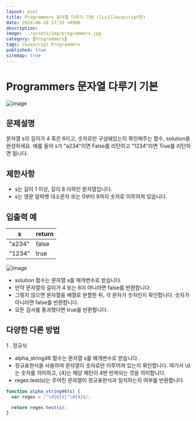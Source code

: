 ```yaml
---
layout: post
title: Programmers 문자열 다루기 기본 ([Lv1]Javascript편)
date: 2024-06-18 17:33 +0900
description:
image: ../assets/img/programmers.jpg
category: [Programmers]
tags: Javascript Programmers
published: true
sitemap: true
---
```


# Programmers 문자열 다루기 기본

![image](https://github.com/gnlgk/gnlgk.github.io/assets/161431748/70a84cc6-a53a-4c3a-b08e-866a954851a5)

## 문제설명

문자열 s의 길이가 4 혹은 6이고, 숫자로만 구성돼있는지 확인해주는 함수, solution을 완성하세요. 예를 들어 s가 "a234"이면 False를 리턴하고 "1234"라면 True를 리턴하면 됩니다.

## 제한사항

- s는 길이 1 이상, 길이 8 이하인 문자열입니다.
- s는 영문 알파벳 대소문자 또는 0부터 9까지 숫자로 이루어져 있습니다.

## 입출력 예

| s      | return |
| ------ | ------ |
| "a234" | false  |
| "1234" | true   |

![image](https://github.com/gnlgk/gnlgk.github.io/assets/161431748/16db4db5-db6f-46b3-b203-6cc81e13e05d)

- solution 함수는 문자열 s를 매개변수로 받습니다.
- 만약 문자열의 길이가 4 또는 6이 아니라면 false를 반환합니다.
- 그렇지 않으면 문자열을 배열로 분할한 뒤, 각 문자가 숫자인지 확인합니다. 숫자가 아니라면 false를 반환합니다.
- 모든 검사를 통과했다면 true를 반환합니다.

## 다양한 다른 방법

1 . 정규식

- alpha_string46 함수는 문자열 s를 매개변수로 받습니다.
- 정규표현식을 사용하여 문자열이 숫자로만 이루어져 있는지 확인합니다. 여기서 \d는 숫자를 의미하고, {4}는 해당 패턴이 4번 반복되는 것을 의미합니다.
- regex.test(s)는 주어진 문자열이 정규표현식과 일치하는지 여부를 반환합니다.

```javascript
function alpha_string46(s) {
  var regex = /^\d{6}$|^\d{4}$/;

  return regex.test(s);
}
```
